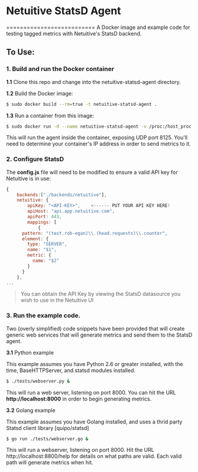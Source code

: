 # Netuitive StatsD Agent
==========================
A Docker image and example code for testing tagged metrics with Netuitive's StatsD backend.

## To Use:

### 1. Build and run the Docker container
**1.1** Clone this repo and change into the netuitive-statsd-agent directory.

**1.2** Build the Docker image: 

```sh
$ sudo docker build --rm=true -t netuitive-statsd-agent .
```

**1.3** Run a container from this image:

```sh
$ sudo docker run -d --name netuitive-statsd-agent -v /proc:/host_proc:ro -v /var/run/docker.sock:/var/run/docker.sock:ro -p 8125:8125/udp -d netuitive-statsd-agent
```

This will run the agent inside the container, exposing UDP port 8125. You'll need to determine your
container's IP address in order to send metrics to it.

### 2. Configure StatsD

The **config.js** file will need to be modified to ensure a valid API key for Netuitive is in use:

```js
{
    backends:["./backends/netuitive"],
    netuitive: {
        apiKey: "<API-KEY>",	<------ PUT YOUR API KEY HERE!
        apiHost: "api.app.netuitive.com",
        apiPort: 443,
        mappings: [
            {
      pattern: "(test.rob-egan)\\.(head.requests)\\.counter",
      element: {
        type: "SERVER",
        name: "$1",
        metric: {
          name: "$2"
        }
      }
    },
...
```
> You can obtain the API Key by viewing the StatsD datasource you wish to use in the Netuitive UI

### 3. Run the example code.

Two (overly simplified) code snippets have been provided that will create generic web services that will
generate metrics and send them to the StatsD agent.

**3.1** Python example

This example assumes you have Python 2.6 or greater installed, with the time, BaseHTTPServer, and statsd
modules installed.

```sh
$ ./tests/webserver.py &
```
This will run a web server, listening on port 8000. You can hit the URL **http://localhost:8000** in order
to begin generating metrics.

**3.2** Golang example

This example assumes you have Golang installed, and uses a thrid party Statsd client library [quipo/statsd]

```sh
$ go run ./tests/webserver.go &
```

This will run a webserver, listening on port 8000. Hit the URL http://localhost:8800/help for details on what 
paths are valid. Each valid path will generate metrics when hit.
